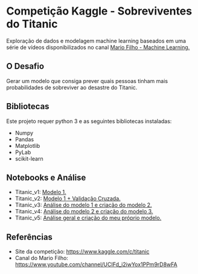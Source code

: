 # **Competição Kaggle - Sobreviventes do Titanic**
 
Exploração de dados e modelagem machine learning baseados em uma série de vídeos disponibilizados no canal [Mario Filho - Machine Learning.](https://www.youtube.com/watch?v=1UVizW6eFrY&list=PLwnip85KhroW8Q1JSNbgl06iNPeC0SDkx)

## O Desafio
Gerar um modelo que consiga prever quais pessoas tinham mais probabilidades de sobreviver ao desastre do Titanic. 
 
## Bibliotecas
Este projeto requer python 3 e as seguintes bibliotecas instaladas:
 
* Numpy
* Pandas
* Matplotlib
* PyLab 
* scikit-learn

 
 
## Notebooks e Análise
 
* Titanic_v1: [Modelo 1.](https://github.com/DanielSalesS/ML-Titanic-Kaggle/blob/main/Titanic_v1.ipynb)
* Titanic_v2: [Modelo 1 + Validação Cruzada.](https://github.com/DanielSalesS/ML-Titanic-Kaggle/blob/main/Titanic_v2.ipynb)
* Titanic_v3: [Análise do modelo 1 e criação do modelo 2.](https://github.com/DanielSalesS/ML-Titanic-Kaggle/blob/main/Titanic_v3.ipynb)
* Titanic_v4: [Análise do modelo 2 e criação do modelo 3.](https://github.com/DanielSalesS/ML-Titanic-Kaggle/blob/main/Titanic_v4.ipynb)
* Titanic_v5: [Análise geral e criação do meu próprio modelo.](https://github.com/DanielSalesS/ML-Titanic-Kaggle/blob/main/Titanic_v5.ipynb)

## Referências
* Site da competição: https://www.kaggle.com/c/titanic
* Canal do Mario Filho: https://www.youtube.com/channel/UCIFd_i2iwYox1PPm9rD8wFA

 




















